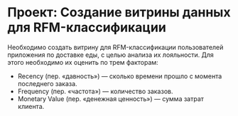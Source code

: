 # Проект: Создание витрины данных для RFM-классификации #

Необходимо создать витрину для RFM-классификации пользователей приложения по доставке еды, с целью анализа их лояльности.
Для этого необходимо их оценить по трем факторам:
* Recency (пер. «давность») — сколько времени прошло с момента последнего заказа.
* Frequency (пер. «частота») — количество заказов.
* Monetary Value (пер. «денежная ценность») — сумма затрат клиента.
